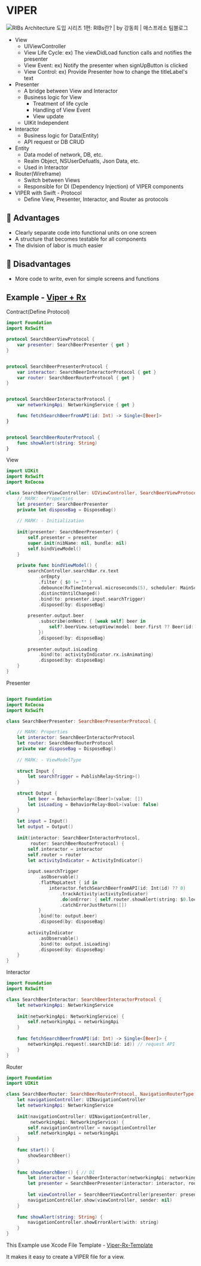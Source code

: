 # VIPER

![RIBs Architecture 도입 시리즈 1편: RIBs란? | by 강동희 | 매스프레소 팀블로그](https://miro.medium.com/max/2780/1*9gyvu_gEOqMP2cqVx6UUTg.png)

- View
  - UIViewController
  - View Life Cycle: ex) The viewDidLoad function calls and notifies the presenter
  - View Event: ex) Notify the presenter when signUpButton is clicked
  - View Control: ex) Provide Presenter how to change the titleLabel's text
- Presenter
  - A bridge between View and Interactor
  - Business logic for View
    - Treatment of life cycle
    - Handling of View Event
    - View update
  - UIKit Independent
- Interactor
  - Business logic for Data(Entity)
  - API request or DB CRUD
- Entity
  - Data model of network, DB, etc.
  - Realm Object, NSUserDefuatls, Json Data, etc.
  - Used in Interactor
- Router(Wireframe)
  - Switch between Views 
  - Responsible for DI (Dependency Injection) of VIPER components
- VIPER with Swift - Protocol
  - Define View, Presenter, Interactor, and Router as protocols



## 🙂 Advantages

- Clearly separate code into functional units on one screen
- A structure that becomes testable for all components
- The division of labor is much easier



## 🙁 Disadvantages

- More code to write, even for simple screens and functions



## Example - [Viper + Rx](https://github.com/Goeun1001/ios-architectures/tree/master/VIPER-snapKit)

Contract(Define Protocol)

```swift
import Foundation
import RxSwift

protocol SearchBeerViewProtocol {
    var presenter: SearchBeerPresenter { get }
}


protocol SearchBeerPresenterProtocol {
    var interactor: SearchBeerInteractorProtocol { get }
    var router: SearchBeerRouterProtocol { get }
}


protocol SearchBeerInteractorProtocol {
    var networkingApi: NetworkingService { get }

    func fetchSearchBeerfromAPI(id: Int) -> Single<[Beer]>
}


protocol SearchBeerRouterProtocol {
    func showAlert(string: String)
}
```

View

```swift
import UIKit
import RxSwift
import RxCocoa

class SearchBeerViewController: UIViewController, SearchBeerViewProtocol {
    // MARK: - Properties
    let presenter: SearchBeerPresenter
    private let disposeBag = DisposeBag()
    
    // MARK: - Initialization
    
    init(presenter: SearchBeerPresenter) {
        self.presenter = presenter
        super.init(nibName: nil, bundle: nil)
        self.bindViewModel()
    }
    
    private func bindViewModel() {
        searchController.searchBar.rx.text
            .orEmpty
            .filter { $0 != "" }
            .debounce(RxTimeInterval.microseconds(5), scheduler: MainScheduler.instance)
            .distinctUntilChanged()
            .bind(to: presenter.input.searchTrigger)
            .disposed(by: disposeBag)
        
        presenter.output.beer
            .subscribe(onNext: { [weak self] beer in
                self?.beerView.setupView(model: beer.first ?? Beer(id: nil, name: "Please Search Beer By ID", description: "", imageURL: ""))
            })
            .disposed(by: disposeBag)
        
        presenter.output.isLoading
            .bind(to: activityIndicator.rx.isAnimating)
            .disposed(by: disposeBag)
    }
}
```

Presenter

```swift

import Foundation
import RxCocoa
import RxSwift

class SearchBeerPresenter: SearchBeerPresenterProtocol {

    // MARK: Properties
    let interactor: SearchBeerInteractorProtocol
    let router: SearchBeerRouterProtocol
    private var disposeBag = DisposeBag()
    
    // MARK: - ViewModelType
    
    struct Input {
        let searchTrigger = PublishRelay<String>()
    }
    
    struct Output {
        let beer = BehaviorRelay<[Beer]>(value: [])
        let isLoading = BehaviorRelay<Bool>(value: false)
    }
    
    let input = Input()
    let output = Output()
    
    init(interactor: SearchBeerInteractorProtocol,
         router: SearchBeerRouterProtocol) {
        self.interactor = interactor
        self.router = router
        let activityIndicator = ActivityIndicator()
        
        input.searchTrigger
            .asObservable()
            .flatMapLatest { id in
                interactor.fetchSearchBeerfromAPI(id: Int(id) ?? 0)
                    .trackActivity(activityIndicator)
                    .do(onError: { self.router.showAlert(string: $0.localizedDescription) })
                    .catchErrorJustReturn([])
            }
            .bind(to: output.beer)
            .disposed(by: disposeBag)
        
        activityIndicator
            .asObservable()
            .bind(to: output.isLoading)
            .disposed(by: disposeBag)
    }
}
```

Interactor

```swift
import Foundation
import RxSwift

class SearchBeerInteractor: SearchBeerInteractorProtocol {
    let networkingApi: NetworkingService
    
    init(networkingApi: NetworkingService) {
        self.networkingApi = networkingApi
    }
    
    func fetchSearchBeerfromAPI(id: Int) -> Single<[Beer]> {
        networkingApi.request(.searchID(id: id)) // request API
    }
}
```

Router

```swift
import Foundation
import UIKit

class SearchBeerRouter: SearchBeerRouterProtocol, NavigationRouterType {
    let navigationController: UINavigationController
    let networkingApi: NetworkingService
    
    init(navigationController: UINavigationController,
         networkingApi: NetworkingService) {
        self.navigationController = navigationController
        self.networkingApi = networkingApi
    }
    
    func start() {
        showSearchBeer()
    }
    
    func showSearchBeer() { // DI
        let interactor = SearchBeerInteractor(networkingApi: networkingApi)
        let presenter = SearchBeerPresenter(interactor: interactor, router: self)
        
        let viewController = SearchBeerViewController(presenter: presenter)
        navigationController.show(viewController, sender: nil)
    }
    
    func showAlert(string: String) {
        navigationController.showErrorAlert(with: string)
    }
}
```

This Example use Xcode File Template - [Viper-Rx-Template](https://github.com/Goeun1001/VIPER-Rx-Template)

It makes it easy to create a VIPER file for a view.